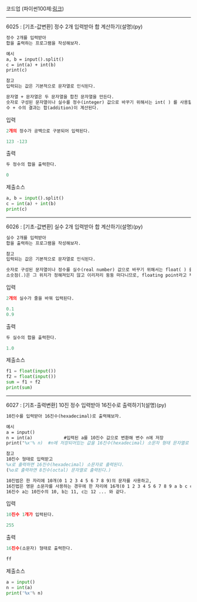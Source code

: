 코드업 (파이썬100제:[링크](https://www.codeup.kr/problemsetsol.php?psid=33))

---

6025 : [기초-값변환] 정수 2개 입력받아 합 계산하기(설명)(py)

```tex
정수 2개를 입력받아
합을 출력하는 프로그램을 작성해보자.

예시
a, b = input().split()
c = int(a) + int(b)
print(c)

참고
입력되는 값은 기본적으로 문자열로 인식된다.

문자열 + 문자열은 두 문자열을 합친 문자열을 만든다.
숫자로 구성된 문자열이나 실수를 정수(integer) 값으로 바꾸기 위해서는 int( ) 를 사용할 수 있다.
수 + 수의 결과는 합(addition)이 계산된다.
```

입력

```python
2개의 정수가 공백으로 구분되어 입력된다.

123 -123
```



출력

```python
두 정수의 합을 출력한다.

0
```



제출소스

```python
a, b = input().split()
c = int(a) + int(b)
print(c)
```



---

6026 : [기초-값변환] 실수 2개 입력받아 합 계산하기(설명)(py)

```tex
실수 2개를 입력받아
합을 출력하는 프로그램을 작성해보자.

참고
입력되는 값은 기본적으로 문자열로 인식된다.

숫자로 구성된 문자열이나 정수를 실수(real number) 값으로 바꾸기 위해서는 float( ) 를 사용할 수 있다.
소숫점(.)은 그 위치가 정해져있지 않고 이리저리 둥둥 떠다니므로, floating point라고 부른다.
```

입력

```python
2개의 실수가 줄을 바꿔 입력된다.

0.1
0.9
```



출력

```python
두 실수의 합을 출력한다.

1.0
```



제출소스

```python
f1 = float(input())
f2 = float(input())
sum = f1 + f2
print(sum)
```



---



6027 : [기초-출력변환] 10진 정수 입력받아 16진수로 출력하기1(설명)(py)

```tex
10진수를 입력받아 16진수(hexadecimal)로 출력해보자.

예시
a = input()
n = int(a)            #입력된 a를 10진수 값으로 변환해 변수 n에 저장
print('%x'% n)  #n에 저장되어있는 값을 16진수(hexadecimal) 소문자 형태 문자열로 출력

참고
10진수 형태로 입력받고
%x로 출력하면 16진수(hexadecimal) 소문자로 출력된다.
(%o로 출력하면 8진수(octal) 문자열로 출력된다.)

10진법은 한 자리에 10개(0 1 2 3 4 5 6 7 8 9)의 문자를 사용하고,
16진법은 영문 소문자를 사용하는 경우에 한 자리에 16개(0 1 2 3 4 5 6 7 8 9 a b c d e f)의 문자를 사용한다.
16진수 a는 10진수의 10, b는 11, c는 12 ... 와 같다.
```

입력

```python
10진수 1개가 입력된다.

255
```



출력

```python
16진수(소문자) 형태로 출력한다.

ff
```



제출소스

```python
a = input()
n = int(a)
print('%x'% n)
```

